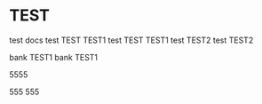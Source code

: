 # TEST
test docs
test TEST TEST1
test TEST TEST1
test TEST2
test TEST2

bank TEST1
bank TEST1

5555

555
555
